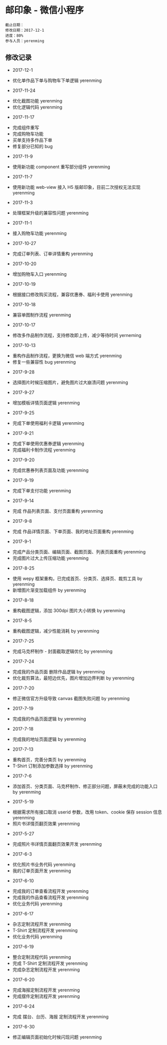 # 邮印象 - 微信小程序
    截止日期：
    修改日期：2017-12-1
    进度：80%
    参与人员：yerenming

## 修改记录
* 2017-12-1
- 优化单作品下单与购物车下单逻辑 yerenming

* 2017-11-24
- 优化截图功能 yerenming
- 优化逻辑代码 yerenming

* 2017-11-17

- 完成组件重写
- 完成购物车功能
- 买单支持多作品下单
- 修复部分已知的 bug

* 2017-11-9

- 使用新功能 component 重写部分组件 yerenming

* 2017-11-7

- 使用新功能 web-view 接入 H5 版邮印象，目前二次授权无法实现 yerenming

* 2017-11-3

- 处理框架升级的兼容性问题 yerenming

* 2017-11-1

- 接入购物车功能 yerenming

* 2017-10-27

- 完成订单列表、订单详情重构 yerenming

* 2017-10-20

- 增加购物车入口 yerenming

* 2017-10-19

- 根据接口修改购买流程，兼容优惠券、福利卡使用 yerenming

* 2017-10-18

- 兼容单图制作流程 yerenming

* 2017-10-17

- 修改多作品制作流程，支持修改即上传，减少等待时间 yerneming

* 2017-10-13

- 重构作品制作流程，更换为微信 web 端方式 yerenming
- 修复一些兼容性 bug yerenming

* 2017-9-28

- 选择图片时候压缩图片，避免图片过大崩溃问题 yerenming

* 2017-9-27

- 增加模板详情页面逻辑 yerenming

* 2017-9-25

- 完成下单使用福利卡逻辑 yerenming

* 2017-9-21

- 完成下单使用优惠券逻辑 yerenming
- 完成福利卡制作流程 yerenming

* 2017-9-20

- 完成优惠券列表页面及功能 yerenming

* 2017-9-19

- 完成下单支付功能 yerenming

* 2017-9-14

- 完成 作品列表页面、支付页面重构 yerenming

* 2017-9-8

- 完成 作品详情页面、下单页面、我的地址页面重构 yerenming

* 2017-9-1

- 完成产品分类页面、编辑页面、截图页面、列表页面重构 yerenming
- 完成图片过大上传压缩功能 yerenming

* 2017-8-25

- 使用 wepy 框架重构，已完成首页、分类页、选择页、裁剪工具 by yerenming
- 新增图片渐变加载组件 by yerenming

* 2017-8-18

- 重构截图逻辑，添加 300dpi 图片大小转换 by yerenming

* 2017-8-5

- 重构截图逻辑，减少性能消耗 by yerenming

* 2017-7-25

- 完成马克杯制作 - 封面截取逻辑优化 by yerenming

* 2017-7-24

- 完成我的作品页面 删除作品逻辑 by yerenming
- 优化裁剪算法，最短边优先，图片增加边界判断 by yerenming

* 2017-7-20

- 修正微信官方升级导致 canvas 截图失败问题 by yerenming

* 2017-7-19

- 完成我的作品页面逻辑 by yerenming

* 2017-7-18

- 完成我的地址页面逻辑 by yerenming

* 2017-7-13

- 重构首页，完善分类页 by yerenming
- T-Shirt 订制添加参数选择 by yerenming

* 2017-7-6

- 添加首页、分类页面、马克杯制作、修正部分问题，屏蔽未完成的功能入口 by yerenming

* 2017-5-19

- 根据需求所有接口取消 userid 参数，改用 token、cookie 保存 session 信息 yerenming
- 照片书详情页翻页效果 yerenming

* 2017-5-27

- 完成照片书详情页面翻页效果开发 yerenming

* 2017-6-3

- 优化照片书业务代码 yerenming
- 我的订单页面开发 yerenming

* 2017-6-10

- 完成我的订单查看流程开发 yerenming
- 完成我的作品查看流程开发 yerenming
- 优化业务代码 yerenming

* 2017-6-17

- 杂志定制流程开发 yerenming
- T-Shirt 定制流程开发 yerenming
- 优化业务代码 yerenming

* 2017-6-19

- 整合定制流程代码 yerenming
- 完成 T-Shirt 定制流程开发 yerenming
- 完成杂志定制流程开发 yerenming

* 2017-6-20

- 完成海报定制流程开发 yerenming
- 完成摆件定制流程开发 yerenming

* 2017-6-24

- 完成 摆台、台历、海报 定制流程开发 yerenming

* 2017-6-30

- 修正编辑页面初始化时候闪现问题 yerenming
